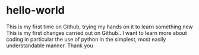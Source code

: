 # hello-world
This is my first time on Github, trying my hands on it to learn something new
This is my first changes carried out on Github.. I want to learn more about coding in particular the use of python in the simplest, most easily understandable manner.
Thank you
